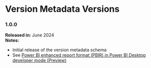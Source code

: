 # Version Metadata Versions

### 1.0.0

<b>Released in: </b> June 2024 <br />
<b>Notes: </b> 
- Initial release of the version metadata schema
- See [Power BI enhanced report format (PBIR) in Power BI Desktop developer mode (Preview)](https://powerbi.microsoft.com/en-us/blog/power-bi-enhanced-report-format-pbir-in-power-bi-desktop-developer-mode-preview/)